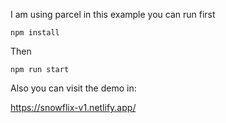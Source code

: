 I am using parcel in this example you can run first

`npm install`

Then

`npm run start`

Also you can visit the demo in:

https://snowflix-v1.netlify.app/
